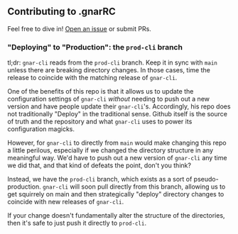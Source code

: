 ## Contributing to .gnarRC

Feel free to dive in! [Open an issue](https://github.com/theGnarCo/gnar-cli/issues/new) or submit PRs.

### "Deploying" to "Production": the `prod-cli` branch

tl;dr: `gnar-cli` reads from the `prod-cli` branch. Keep it in sync with `main` unless there are breaking directory changes. In those cases, time the release to coincide with the matching release of `gnar-cli`.

One of the benefits of this repo is that it allows us to update the configuration settings of `gnar-cli` *without* needing to push out a new version and have people update their `gnar-cli`'s. Accordingly, his repo does not traditionally "Deploy" in the traditional sense. Github itself is the source of truth and the repository and what `gnar-cli` uses to power its configuration magicks.

However, for `gnar-cli` to directly from `main` would make changing this repo a little perilous, especially if we changed the directory structure in any meaningful way. We'd have to push out a new version of `gnar-cli` any time we did that, and that kind of defeats the point, don't you think?

Instead, we have the `prod-cli` branch, which exists as a sort of pseudo-production. `gnar-cli` will soon pull directly from this branch, allowing us to get squirrely on main and then strategically "deploy" directory changes to coincide with new releases of `gnar-cli`.

If your change doesn't fundamentally alter the structure of the directories, then it's safe to just push it directly to `prod-cli`.
